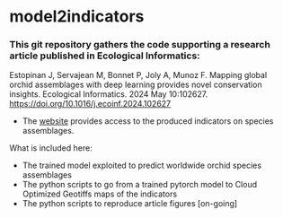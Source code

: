 # model2indicators

### This git repository gathers the code supporting a research article published in Ecological Informatics:
Estopinan J, Servajean M, Bonnet P, Joly A, Munoz F. Mapping global orchid assemblages with deep learning provides novel conservation insights. Ecological Informatics. 2024 May 10:102627.
[https://doi.org/10.1016/j.ecoinf.2024.102627 ](https://doi.org/10.1016/j.ecoinf.2024.102627)


- The [website](https://mapviewer.plantnet.org/?config=apps/store/orchid-status.xml#) provides access to the produced indicators on species assemblages.

What is included here:
- The trained model exploited to predict worldwide orchid species assemblages
- The python scripts to go from a trained pytorch model to Cloud Optimized Geotiffs maps of the indicators
- The python scripts to reproduce article figures [on-going]
